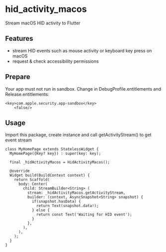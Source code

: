 # hid_activity_macos

Stream macOS HID activity to Flutter

## Features

- stream HID events such as mouse activity or keyboard key press on macOS
- request & check accessibility permissions

## Prepare

Your app must not run in sandbox. Change in DebugProfile.entitlements and Release.entitlements:

```
<key>com.apple.security.app-sandbox</key>
	<false/>
```

## Usage

Import this package, create instance and call getActivityStream() to get event stream

```
class MyHomePage extends StatelessWidget {
  MyHomePage({Key? key}) : super(key: key);

  final _hidActivityMacos = HidActivityMacos();

  @override
  Widget build(BuildContext context) {
    return Scaffold(
      body: Center(
        child: StreamBuilder<String> (
          stream: _hidActivityMacos.getActivityStream,
          builder: (context, AsyncSnapshot<String> snapshot) {
            if(snapshot.hasData) {
              return Text(snapshot.data!);
            } else {
              return const Text('Waiting for HID event');
            }
          },
        ),
      ),
    );
  }
}
```